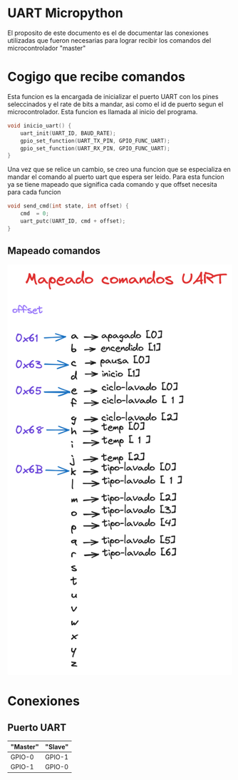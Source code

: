# UART Micropython

El proposito de este documento es el de documentar las conexiones utilizadas que fueron necesarias para lograr recibir los comandos del microcontrolador "master" 

# Cogigo que recibe comandos

Esta funcion es la encargada de inicializar el puerto UART con los pines seleccinados y el rate de bits a mandar, asi como el id de puerto segun el microcontrolador.
Esta funcion es llamada al inicio del programa.

```c
void inicio_uart() {
    uart_init(UART_ID, BAUD_RATE);
    gpio_set_function(UART_TX_PIN, GPIO_FUNC_UART);
    gpio_set_function(UART_RX_PIN, GPIO_FUNC_UART);
}
```
Una vez que se relice un cambio, se creo una funcion que se especializa en mandar el comando al puerto uart que espera ser leido.
Para esta funcion ya se tiene mapeado que significa cada comando y que offset necesita para cada funcion

```c
void send_cmd(int state, int offset) {
    cmd  = 0;
    uart_putc(UART_ID, cmd + offset);
}
```

## Mapeado comandos

![Imagen de mapead](offset.png)

# Conexiones

## Puerto UART
|   "Master"	|   "Slave"	|
|---	|---	|
|   GPIO-0    |     GPIO-1 	   |
|   GPIO-1    |     GPIO-0     |